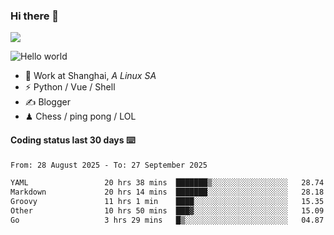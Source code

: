 ### Hi there 👋
![](https://komarev.com/ghpvc/?username=Xuhandsome)


<img src="https://github-readme-stats.vercel.app/api?username=XuHandsome&show_icons=true&theme=merko" alt="Hello world">

<br/>

- 🍻  Work at Shanghai, _A Linux SA_
- ⚡  Python / Vue / Shell
- ✍️  Blogger
- ♟  Chess / ping pong / LOL

#### Coding status last 30 days ⌨️

<!--START_SECTION:waka-->

```txt
From: 28 August 2025 - To: 27 September 2025

YAML                 20 hrs 38 mins  ███████▒░░░░░░░░░░░░░░░░░   28.74 %
Markdown             20 hrs 14 mins  ███████░░░░░░░░░░░░░░░░░░   28.18 %
Groovy               11 hrs 1 min    ████░░░░░░░░░░░░░░░░░░░░░   15.35 %
Other                10 hrs 50 mins  ███▓░░░░░░░░░░░░░░░░░░░░░   15.09 %
Go                   3 hrs 29 mins   █▒░░░░░░░░░░░░░░░░░░░░░░░   04.87 %
```

<!--END_SECTION:waka-->
